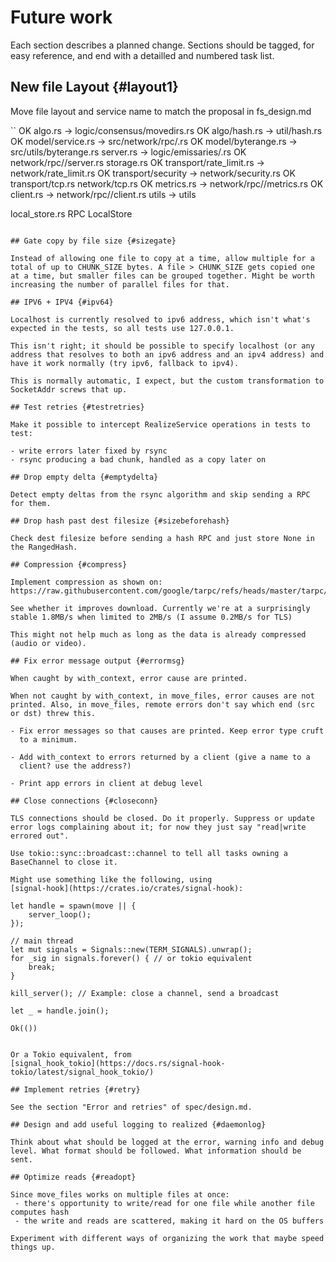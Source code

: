 # Future work

Each section describes a planned change. Sections should be tagged,
for easy reference, and end with a detailled and numbered task list.

## New file Layout {#layout1}

Move file layout and service name to match the proposal in fs_design.md

``
OK algo.rs -> logic/consensus/movedirs.rs
OK algo/hash.rs -> util/hash.rs
OK model/service.rs -> src/network/rpc/<servicename>.rs
OK model/byterange.rs -> src/utils/byterange.rs
server.rs -> logic/emissaries/<servicename>.rs
             OK network/rpc/<servicename>/server.rs
             storage.rs
OK transport/rate_limit.rs -> network/rate_limit.rs
OK transport/security -> network/security.rs
OK transport/tcp.rs network/tcp.rs
OK metrics.rs -> network/rpc/<servicename>/metrics.rs
OK client.rs -> network/rpc/<servicename>/client.rs
utils -> utils

<servicename> local_store.rs RPC LocalStore
```

## Gate copy by file size {#sizegate}

Instead of allowing one file to copy at a time, allow multiple for a total of up to CHUNK_SIZE bytes. A file > CHUNK_SIZE gets copied one at a time, but smaller files can be grouped together. Might be worth increasing the number of parallel files for that.

## IPV6 + IPV4 {#ipv64}

Localhost is currently resolved to ipv6 address, which isn't what's
expected in the tests, so all tests use 127.0.0.1.

This isn't right; it should be possible to specify localhost (or any
address that resolves to both an ipv6 address and an ipv4 address) and
have it work normally (try ipv6, fallback to ipv4).

This is normally automatic, I expect, but the custom transformation to
SocketAddr screws that up.

## Test retries {#testretries}

Make it possible to intercept RealizeService operations in tests to test:

- write errors later fixed by rsync
- rsync producing a bad chunk, handled as a copy later on

## Drop empty delta {#emptydelta}

Detect empty deltas from the rsync algorithm and skip sending a RPC
for them.

## Drop hash past dest filesize {#sizebeforehash}

Check dest filesize before sending a hash RPC and just store None in
the RangedHash.

## Compression {#compress}

Implement compression as shown on:
https://raw.githubusercontent.com/google/tarpc/refs/heads/master/tarpc/examples/compression.rs

See whether it improves download. Currently we're at a surprisingly
stable 1.8MB/s when limited to 2MB/s (I assume 0.2MB/s for TLS)

This might not help much as long as the data is already compressed
(audio or video).

## Fix error message output {#errormsg}

When caught by with_context, error cause are printed.

When not caught by with_context, in move_files, error causes are not
printed. Also, in move_files, remote errors don't say which end (src
or dst) threw this.

- Fix error messages so that causes are printed. Keep error type cruft
  to a minimum.

- Add with_context to errors returned by a client (give a name to a
  client? use the address?)

- Print app errors in client at debug level

## Close connections {#closeconn}

TLS connections should be closed. Do it properly. Suppress or update
error logs complaining about it; for now they just say "read|write
errored out".

Use tokio::sync::broadcast::channel to tell all tasks owning a
BaseChannel to close it.

Might use something like the following, using
[signal-hook](https://crates.io/crates/signal-hook):

```
    let handle = spawn(move || {
        server_loop();
    });

    // main thread
    let mut signals = Signals::new(TERM_SIGNALS).unwrap();
    for _sig in signals.forever() { // or tokio equivalent
        break;
    }

    kill_server(); // Example: close a channel, send a broadcast

    let _ = handle.join();

    Ok(())
```

Or a Tokio equivalent, from
[signal_hook_tokio](https://docs.rs/signal-hook-tokio/latest/signal_hook_tokio/)

## Implement retries {#retry}

See the section "Error and retries" of spec/design.md.

## Design and add useful logging to realized {#daemonlog}

Think about what should be logged at the error, warning info and debug
level. What format should be followed. What information should be
sent.

## Optimize reads {#readopt}

Since move_files works on multiple files at once:
 - there's opportunity to write/read for one file while another file computes hash
 - the write and reads are scattered, making it hard on the OS buffers

Experiment with different ways of organizing the work that maybe speed
things up.

